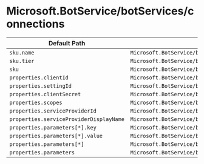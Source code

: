 # Microsoft.BotService/botServices/connections

| Default Path | Alias |
|---|---|
| `sku.name` | `Microsoft.BotService/botServices/connections/sku.name` |
| `sku.tier` | `Microsoft.BotService/botServices/connections/sku.tier` |
| `sku` | `Microsoft.BotService/botServices/connections/sku` |
| `properties.clientId` | `Microsoft.BotService/botServices/connections/clientId` |
| `properties.settingId` | `Microsoft.BotService/botServices/connections/settingId` |
| `properties.clientSecret` | `Microsoft.BotService/botServices/connections/clientSecret` |
| `properties.scopes` | `Microsoft.BotService/botServices/connections/scopes` |
| `properties.serviceProviderId` | `Microsoft.BotService/botServices/connections/serviceProviderId` |
| `properties.serviceProviderDisplayName` | `Microsoft.BotService/botServices/connections/serviceProviderDisplayName` |
| `properties.parameters[*].key` | `Microsoft.BotService/botServices/connections/parameters[*].key` |
| `properties.parameters[*].value` | `Microsoft.BotService/botServices/connections/parameters[*].value` |
| `properties.parameters[*]` | `Microsoft.BotService/botServices/connections/parameters[*]` |
| `properties.parameters` | `Microsoft.BotService/botServices/connections/parameters` |

